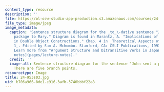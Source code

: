 ```yaml
---
content_type: resource
description: ''
file: https://ol-ocw-studio-app-production.s3.amazonaws.com/courses/24-953-argument-structure-and-syntax-spring-2003/b706a9668de1e9163afb3740bbbf22a8_24-953s03.jpg
file_type: image/jpeg
image_metadata:
  caption: 'Sentence structure diagram for the _to_\-dative sentence "John sent a
    package to Mary." Diagram is found in Marantz, A. "Implications of Asymmetries
    in Double Object Constructions." Chap. 4 in _Theoretical Aspects of Bantu Grammar
    1_. Edited by Sam A. Mchombo. Stanford, CA: CSLI Publications, 1993, pp. 113-151.
    Learn more from "Argument Structure and Ditransitive Verbs in Japanese" in [lecture
    notes](pages/lecture-notes).'
  credit: ''
  image-alt: Sentence structure diagram for the sentence 'John sent a package to Mary.'
    There are five branch points.
resourcetype: Image
title: 24-953s03.jpg
uid: b706a966-8de1-e916-3afb-3740bbbf22a8
---
```

